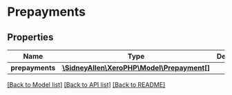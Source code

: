 # Prepayments

## Properties
Name | Type | Description | Notes
------------ | ------------- | ------------- | -------------
**prepayments** | [**\SidneyAllen\XeroPHP\Model\Prepayment[]**](Prepayment.md) |  | [optional] 

[[Back to Model list]](../README.md#documentation-for-models) [[Back to API list]](../README.md#documentation-for-api-endpoints) [[Back to README]](../README.md)


